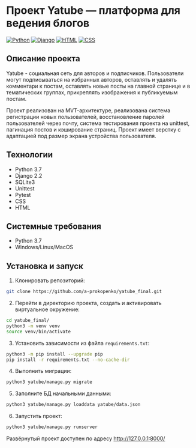 # Проект Yatube — платформа для ведения блогов
[![Python](https://img.shields.io/badge/-Python-464646?style=flat&logo=Python&logoColor=ffffff&color=043A6B)](https://www.python.org/)
[![Django](https://img.shields.io/badge/-Django-464646?style=flat&logo=Django&logoColor=ffffff&color=043A6B)](https://www.djangoproject.com/)
[![HTML](https://img.shields.io/badge/-HTML-464646?style=flat&logo=Html5&logoColor=ffffff&color=043A6B)](https://html.spec.whatwg.org/multipage/)
[![CSS](https://img.shields.io/badge/-CSS_Bootstrap-464646?style=flat&logo=Css3&logoColor=ffffff&color=043A6B)]([https://html.spec.whatwg.org/multipage/](https://getbootstrap.ru/))

## Описание проекта
Yatube - социальная сеть для авторов и подписчиков. Пользователи могут подписываться на избранных авторов, оставлять и удалять комментари к постам, оставлять новые посты на главной странице и в тематических группах, прикреплять изображения к публикуемым постам.

Проект реализован на MVT-архитектуре, реализована система регистрации новых пользователей, восстановление паролей пользователей через почту, система тестирования проекта на unittest, пагинация постов и кэширование страниц. Проект имеет верстку с адаптацией под размер экрана устройства пользователя.

## Технологии
- Python 3.7
- Django 2.2
- SQLite3
- Unittest
- Pytest
- CSS
- HTML

## Системные требования
- Python 3.7
- Windows/Linux/MacOS

## Установка и запуск
1. Клонировать репозиторий:
```bash
git clone https://github.com/a-prokopenko/yatube_final.git
```
2. Перейти в директорию проекта, создать и активировать виртуальное окружение:
```bash
cd yatube_final/
python3 -m venv venv
source venv/bin/activate
```
3. Установить зависимости из файла ```requirements.txt```:
```bash
python3 -m pip install --upgrade pip
pip install -r requirements.txt --no-cache-dir
```
4. Выполнить миграции:
```bash
python3 yatube/manage.py migrate
```
5. Заполните БД начальными данными:
```bash
python3 yatube/manage.py loaddata yatube/data.json
```
6. Запустить проект:
```bash
python3 yatube/manage.py runserver
```

Развёрнутый проект доступен по адресу http://127.0.0.1:8000/
